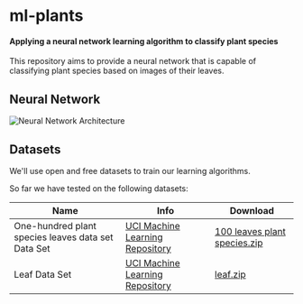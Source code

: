 # ml-plants

#### Applying a neural network learning algorithm to classify plant species

This repository aims to provide a neural network that is capable of classifying
plant species based on images of their leaves.

## Neural Network

![Neural Network Architecture](https://docs.google.com/drawings/d/e/2PACX-1vSsRjt3R2eO_xGL4jG_B5N4h98F_dIPTuE5WFtWNDbEQMiKc-7X6V0CcUboyJ1vcgpVQ9SsfRuI7uRZ/pub?w=959&h=451)

## Datasets

We'll use open and free datasets to train our learning algorithms.

So far we have tested on the following datasets:

| Name | Info | Download |
| --- | --- | --- |
| One-hundred plant species leaves data set Data Set | [UCI Machine Learning Repository](https://archive.ics.uci.edu/ml/datasets/One-hundred+plant+species+leaves+data+set) | [100 leaves plant species.zip](https://archive.ics.uci.edu/ml/machine-learning-databases/00241/100%20leaves%20plant%20species.zip) |
| Leaf Data Set | [UCI Machine Learning Repository](https://archive.ics.uci.edu/ml/datasets/Greenhouse+Gas+Observing+Network) | [leaf.zip](https://archive.ics.uci.edu/ml/machine-learning-databases/00288/leaf.zip) |
